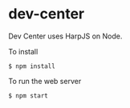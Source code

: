 dev-center
=====================

Dev Center uses HarpJS on Node.

To install

    $ npm install
   
To run the web server

    $ npm start
